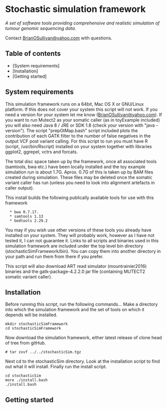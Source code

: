 # Stochastic simulation framework<!-- omit in toc -->

*A set of software tools providing comprehensive and realistic simulation of tumour genomic sequencing data.*

Contact BrianOSullivan@yahoo.com with questions.

## Table of contents<!-- omit in toc -->
- [System requirements]
- [Installation]
- [Getting started]

## System requirements

This simulation framework runs on a 64bit, Mac OS X or GNU/Linux platform.
If this does not cover your system this script will not work.
If you need a version for your system let me know (BrianOSullivan@yahoo.com).
If you want to run Mutect2 as your somatic caller (as in toyExample included)
you will also need Java 8 / JRE or SDK 1.8 (check your version with "java -version").
The script "prepGtMap.bash" script included plots the contribution of each GATK filter
to the number of false negatives in the output VCF post variant calling.
For this script to run you must have R (script, /usr/bin/Rscript)
installed on your system together with libraries ggplot2, ggrepel, vctrs and forcats.

The total disc space taken up by the framework, once all associated tools
(samtools, bwa etc.) have been locally installed and the toy example simulation run
is about 1.7G. Aprox. 0.7G of this is taken up by BAM files created during simulation.
These files may be deleted once the somatic variant caller has run
(unless you need to look into alignment artefacts in caller output).

This install builds the following publically available tools for use with this framework

      * bwa 0.7.17.
      * samtools 1.13
      * bedtools 2.29.2

You may if you wish use other versions of these tools you already have installed
on your system. They will probably work, however as I have not tested it, I can not
guarantee it. Links to all scripts and binaries used in this simulation framework
are included under the top level bin directory (stochasticSimFramework/bin).
You can copy them into another directory in your path and run them from there
if you prefer.

This script will also download ART read simulator (mountrainier2016) binaries
and the gatk-package-4.2.2.0 jar file (containing MUTECT2 somatic variant caller).


## Installation

Before running this script, run the following commands...
Make a directory into which the simulation framework and the set of tools on which it depends will be installed.
```
mkdir stochasticSimFramework
cd stochasticSimFramework
```

Now download the simulation framework, either latest release of clone head of tree from gitHub.
```
# tar zxvf ../../stochasticSim.tgz
```

Next cd to the stochasticSim directory. Look at the installation script to find out what it will install.
Finally run the install script.
```
cd stochasticSim
more ./install.bash
./install.bash
```

## Getting started

